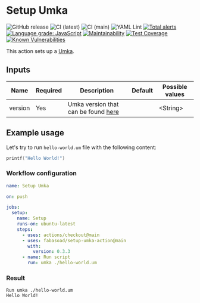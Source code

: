 # Setup Umka

![GitHub release](https://img.shields.io/github/v/release/fabasoad/setup-umka-action?include_prereleases) ![CI (latest)](https://github.com/fabasoad/setup-umka-action/workflows/CI%20(latest)/badge.svg) ![CI (main)](https://github.com/fabasoad/setup-umka-action/workflows/CI%20(main)/badge.svg) ![YAML Lint](https://github.com/fabasoad/setup-umka-action/workflows/YAML%20Lint/badge.svg) [![Total alerts](https://img.shields.io/lgtm/alerts/g/fabasoad/setup-umka-action.svg?logo=lgtm&logoWidth=18)](https://lgtm.com/projects/g/fabasoad/setup-umka-action/alerts/) [![Language grade: JavaScript](https://img.shields.io/lgtm/grade/javascript/g/fabasoad/setup-umka-action.svg?logo=lgtm&logoWidth=18)](https://lgtm.com/projects/g/fabasoad/setup-umka-action/context:javascript) [![Maintainability](https://api.codeclimate.com/v1/badges/e259e98506d3691ab916/maintainability)](https://codeclimate.com/github/fabasoad/setup-umka-action/maintainability) [![Test Coverage](https://api.codeclimate.com/v1/badges/b49fa7426cb26ac028a9/test_coverage)](https://codeclimate.com/github/fabasoad/setup-umka-action/test_coverage) [![Known Vulnerabilities](https://snyk.io/test/github/fabasoad/setup-umka-action/badge.svg?targetFile=package.json)](https://snyk.io/test/github/fabasoad/setup-umka-action?targetFile=package.json)

This action sets up a [Umka](https://github.com/vtereshkov/umka-lang).

## Inputs

| Name    | Required | Description                                                                             | Default | Possible values |
|---------|----------|-----------------------------------------------------------------------------------------|---------|-----------------|
| version | Yes      | Umka version that can be found [here](https://github.com/vtereshkov/umka-lang/releases) |         | &lt;String&gt;  |

## Example usage

Let's try to run `hello-world.um` file with the following content:

```c
printf("Hello World!")
```

### Workflow configuration

```yaml
name: Setup Umka

on: push

jobs:
  setup:
    name: Setup
    runs-on: ubuntu-latest
    steps:
      - uses: actions/checkout@main
      - uses: fabasoad/setup-umka-action@main
        with:
          version: 0.3.3
      - name: Run script
        run: umka ./hello-world.um
```

### Result

```shell
Run umka ./hello-world.um
Hello World!
```
